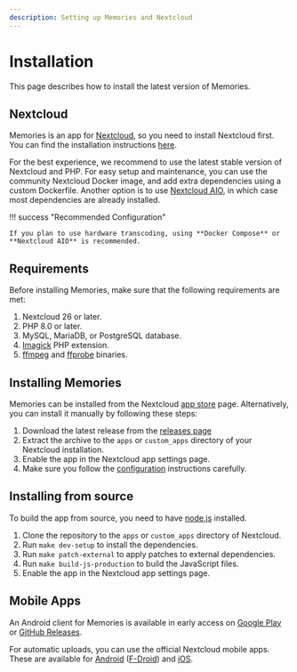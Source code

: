 ```yaml
---
description: Setting up Memories and Nextcloud
---
```


# Installation

This page describes how to install the latest version of Memories.

## Nextcloud

Memories is an app for [Nextcloud](https://nextcloud.com/), so you need to install Nextcloud first. You can find the installation instructions [here](https://docs.nextcloud.com/server/latest/admin_manual/installation/).

For the best experience, we recommend to use the latest stable version of Nextcloud and PHP.
For easy setup and maintenance, you can use the community Nextcloud Docker image, and add extra dependencies using a custom Dockerfile.
Another option is to use [Nextcloud AIO](https://github.com/nextcloud/all-in-one#how-to-use-this), in which case most dependencies are already installed.

!!! success "Recommended Configuration"

    If you plan to use hardware transcoding, using **Docker Compose** or **Nextcloud AIO** is recommended.

## Requirements

Before installing Memories, make sure that the following requirements are met:

1. Nextcloud 26 or later.
1. PHP 8.0 or later.
1. MySQL, MariaDB, or PostgreSQL database.
1. [Imagick](https://www.php.net/manual/en/book.imagick.php) PHP extension.
1. [ffmpeg](https://ffmpeg.org/) and [ffprobe](https://ffmpeg.org/ffprobe.html) binaries.

## Installing Memories

Memories can be installed from the Nextcloud [app store](https://apps.nextcloud.com/apps/memories) page. Alternatively, you can install it manually by following these steps:

1. Download the latest release from the [releases page](https://github.com/pulsejet/memories/releases)
1. Extract the archive to the `apps` or `custom_apps` directory of your Nextcloud installation.
1. Enable the app in the Nextcloud app settings page.
1. Make sure you follow the [configuration](./config.md) instructions carefully.

## Installing from source

To build the app from source, you need to have [node.js](https://nodejs.org/) installed.

1. Clone the repository to the `apps` or `custom_apps` directory of Nextcloud.
1. Run `make dev-setup` to install the dependencies.
1. Run `make patch-external` to apply patches to external dependencies.
1. Run `make build-js-production` to build the JavaScript files.
1. Enable the app in the Nextcloud app settings page.

## Mobile Apps

An Android client for Memories is available in early access on [Google Play](https://play.google.com/store/apps/details?id=gallery.memories) or [GitHub Releases](https://github.com/pulsejet/memories/releases?q=android).

For automatic uploads, you can use the official Nextcloud mobile apps. These are available for [Android](https://play.google.com/store/apps/details?id=com.nextcloud.client) ([F-Droid](https://f-droid.org/en/packages/com.nextcloud.client/)) and [iOS](https://apps.apple.com/us/app/nextcloud/id1125420102).
